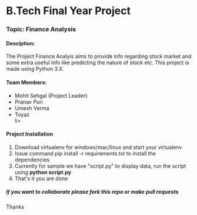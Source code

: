 <h1>B.Tech Final Year Project</h1>

<h3>Topic: Finance Analysis</h3>

<h4>Desciption:</h4>
<p>
	The Project Finance Analyis aims to provide info regarding stock market and some extra useful info like predicting the nature of stock etc. This project is made using Python 3.X.
</p>
<h4>Team Members:</h4>
<ul>
	<li>Mohit Sehgal (Project Leader)</li>
	<li>Pranav Puri</li>
	<li>Umesh Verma</li>
	<li>Toyaz </li>li>
</ul>
<h4>Project Installation</h4>
<ol>
	<li>Download virtualenv for windows/mac/linux and start your virtualenv</li>
	<li>Issue command pip install -r requirements.txt to install the dependencies</li>
	<li>Currently for sample we have "script.py" to display data, run the script using 
	<strong>python script.py</strong></li>
	<li>That's it you are done</li>
</ol>
<h5>If you want to collaborate please fork this repo or make pull requests</h5>
Thanks